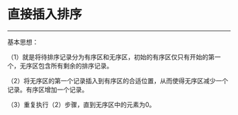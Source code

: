 # 直接插入排序

---

基本思想：

（1）就是将待排序记录分为有序区和无序区，初始的有序区仅只有开始的第一个，无序区包含所有剩余的排序记录。

（2）将无序区的第一个记录插入到有序区的合适位置，从而使得无序区减少一个记录。有序区增加一个记录。

（3）重复执行（2）步骤，直到无序区中的元素为0。

